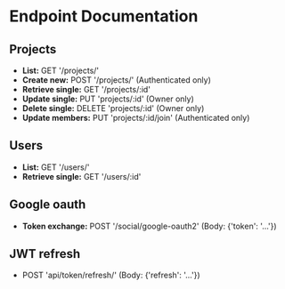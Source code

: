 # Endpoint Documentation

## Projects

- __List:__ GET '/projects/'
- __Create new:__ POST '/projects/' (Authenticated only)
- __Retrieve single:__ GET '/projects/:id'
- __Update single:__ PUT 'projects/:id' (Owner only)
- __Delete single:__ DELETE 'projects/:id' (Owner only)
- __Update members:__ PUT 'projects/:id/join' (Authenticated only)

## Users

- __List:__ GET '/users/'
- __Retrieve single:__ GET '/users/:id'

## Google oauth

- __Token exchange:__ POST '/social/google-oauth2' (Body: {'token': '...'})

## JWT refresh

- POST 'api/token/refresh/' (Body: {'refresh': '...'})
